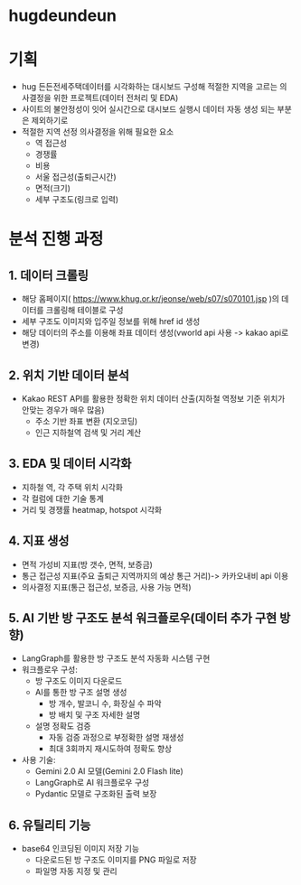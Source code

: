 # hugdeundeun

# 기획
- hug 든든전세주택데이터를 시각화하는 대시보드 구성해 적절한 지역을 고르는 의사결정을 위한 프로젝트(데이터 전처리 및 EDA)
- 사이트의 불안정성이 잇어 실시간으로 대시보드 실행시 데이터 자동 생성 되는 부분은 제외하기로
- 적절한 지역 선정 의사결정을 위해 필요한 요소
  - 역 접근성
  - 경쟁률
  - 비용
  - 서울 접근성(출퇴근시간)
  - 면적(크기)
  - 세부 구조도(링크로 입력)

# 분석 진행 과정
## 1. 데이터 크롤링
- 해당 홈페이지( https://www.khug.or.kr/jeonse/web/s07/s070101.jsp )의 데이터를 크롤링해 테이블로 구성
- 세부 구조도 이미지와 입주일 정보를 위해 href id 생성
- 해당 데이터의 주소를 이용해 좌표 데이터 생성(vworld api 사용 -> kakao api로 변경)

## 2. 위치 기반 데이터 분석
- Kakao REST API를 활용한 정확한 위치 데이터 산출(지하철 역정보 기준 위치가 안맞는 경우가 매우 많음)
  - 주소 기반 좌표 변환 (지오코딩)
  - 인근 지하철역 검색 및 거리 계산

## 3. EDA 및 데이터 시각화
- 지하철 역, 각 주택 위치 시각화
- 각 컬럼에 대한 기술 통계 
- 거리 및 경쟁률 heatmap, hotspot 시각화 

## 4. 지표 생성
- 면적 가성비 지표(방 갯수, 면적, 보증금)
- 통근 접근성 지표(주요 출퇴근 지역까지의 예상 통근 거리)-> 카카오내비 api 이용
- 의사결정 지표(통근 접근성, 보증금, 사용 가능 면적)

## 5. AI 기반 방 구조도 분석 워크플로우(데이터 추가 구현 방향)
- LangGraph를 활용한 방 구조도 분석 자동화 시스템 구현
- 워크플로우 구성:
  - 방 구조도 이미지 다운로드
  - AI를 통한 방 구조 설명 생성 
    - 방 개수, 발코니 수, 화장실 수 파악
    - 방 배치 및 구조 자세한 설명
  - 설명 정확도 검증
    - 자동 검증 과정으로 부정확한 설명 재생성
    - 최대 3회까지 재시도하여 정확도 향상
- 사용 기술:
  - Gemini 2.0 AI 모델(Gemini 2.0 Flash lite)
  - LangGraph로 AI 워크플로우 구성
  - Pydantic 모델로 구조화된 출력 보장

## 6. 유틸리티 기능
- base64 인코딩된 이미지 저장 기능 
  - 다운로드된 방 구조도 이미지를 PNG 파일로 저장
  - 파일명 자동 지정 및 관리
